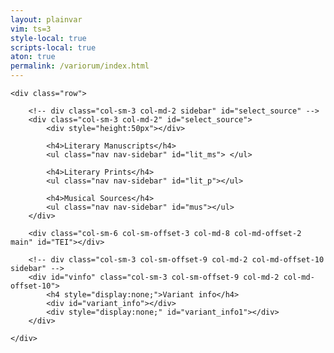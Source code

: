 ```yaml
---
layout: plainvar
vim: ts=3
style-local: true
scripts-local: true
aton: true
permalink: /variorum/index.html
---
```


<div class="container-fluid">


	<div class="row">

		<!-- div class="col-sm-3 col-md-2 sidebar" id="select_source" -->
		<div class="col-sm-3 col-md-2" id="select_source">
			<div style="height:50px"></div>

			<h4>Literary Manuscripts</h4>
			<ul class="nav nav-sidebar" id="lit_ms"> </ul>

			<h4>Literary Prints</h4>
			<ul class="nav nav-sidebar" id="lit_p"></ul>

			<h4>Musical Sources</h4>
			<ul class="nav nav-sidebar" id="mus"></ul>
		</div>

		<div class="col-sm-6 col-sm-offset-3 col-md-8 col-md-offset-2 main" id="TEI"></div>

		<!-- div class="col-sm-3 col-sm-offset-9 col-md-2 col-md-offset-10 sidebar" -->
		<div id="vinfo" class="col-sm-3 col-sm-offset-9 col-md-2 col-md-offset-10">
			<h4 style="display:none;">Variant info</h4>
			<div id="variant_info"></div>
			<div style="display:none;" id="variant_info1"></div>
		</div>

	</div>
</div>


<script>

READINGS = {};

function adjustVariants() {
	var active = document.querySelector("tei-seg.variant.active");

	if (VARIANTID) {
		READINGS[VARIANTID] = {};
	}
	var cleanactive = "";
	if (active) {
		active = active.textContent;
		cleanactive = cleanText(active);
	} else {
		active = null;
		cleanactive = null;
	}

	var newroot = document.querySelector("#variant_info");
	var root = document.querySelector("div#variant_info1");
	if (!root) {
		console.log("NO VARIANT INFO");
		if (newroot) {
			newroot.innerHTML = "";
		} 
		return;
	}
	var divs = root.querySelectorAll("div");
	if (divs.length == 0) {
		console.log("DID NOT FIND ANY DIFFs in DIV");
		if (newroot) {
			newroot.innerHTML = "";
		} 
		return;
	}
	console.log("DIVS", divs);
	var data = [];
	var ps;
	var i;
	var j;
	var sources;
	var rawtext;
	var pieces;
	for (i=0; i<divs.length; i++) {
		data[i] = {};
		ps = divs[i].querySelectorAll("p.variant_text");
		if (ps.length == 0) {
			continue;
		}
		data[i].variant_text = [];
		var value = ps[0].textContent;
		// Remove punctuation at the end of the string
		value = value.replace(/[:;,.?!]\s*$/, "");
		rawtext = value;
		data[i].variant_text.push(value);
		data[i].compare_text = cleanText(value);
		ps = divs[i].querySelector("p");
		if (!ps) {
			continue;
		}
		data[i].sources = extractSourceList(ps.innerHTML);
		if (VARIANTID) {
			var vinfo = READINGS[VARIANTID];
			if (vinfo) {
				for (j=0; j<data[i].sources.length; j++) {
					vinfo[data[i].sources[j]] = rawtext;
				}
			}
		}
	}
	data = mergeSimilarVariants(data);
	content = createContent(data, cleanactive, active);
	newroot = document.querySelector("#variant_info");
	if (newroot) {
		console.log("UPDATING OUTPUT");
		newroot.innerHTML = content;
	} else {
		console.log("CANNOT FIND #variant_info");
	}
	console.log("OUTPUT data = ", data);
}



//////////////////////////////
//
// addVariant --
//

function addVariant(list1, list2) {
	var found;
	var i;
	var j;
	var output = [];
	for (i=0; i<list1.length; i++) {
		output.push(list1[i]);
	}

	for (i=0; i<list2.length; i++) {
		found = 0;
		for (j=0; j<list1.length; j++) {
			if (list1[j] === list2[i]) {
				found = 1;
				break;
			}
		}
		if (!found) {
			output.push(list2[i]);
		}
	}
	output = output.sort(function(a, b) { 
		return a.toLowerCase().localeCompare(b.toLowerCase(),  'en')});
	return output;
}



//////////////////////////////
//
// extractSourceList --
//

function extractSourceList(text) {
	//	pieces = text.split(/\s*,\s*/);
	var matches = text.match(/(?<=\/source\/)([^"]+)(?=">)/g);
	if (!matches) {
		return [];
	}
	var output = matches;
	return output;
}



//////////////////////////////
//
// putConcordancesFirst --
//

function putConcordancesFirst(a, b) {
	var testingA = a.compare_text;
	var testingB = b.compare_text;
	if (testingA === CLEANACTIVE) {
		// force concordance to top of list
		return -1;
	}
	if (testingB === CLEANACTIVE) {
		// force concordance to top of list
		return +1;
	}
	// otherwise sort by manuscript/print/setting:
	return compareSources(a.sources[0], b.sources[0]);
}



//////////////////////////////
//
// createContent --
//

var CLEANACTIVE;

function createContent(data, cleanactive, rawactive) {
	CLEANACTIVE = cleanactive;
	var output = "";
	var newdata = data.sort(putConcordancesFirst);

	var start = 0;
	output += "<h1>Concordances</h1>";
	if (newdata[start].compare_text == cleanactive) {
		output += createEntryText(newdata[0], cleanactive, rawactive);
		start++;
	} else {
		output += "<h2>None</h2>";
		output += "<hr/>";
	}

	output += "<h1>Variants</h1> ";

	if (start == newdata.length) {
		output += "<h2>None</h2>";
	} else {
		for (var i=start; i<newdata.length; i++) {
			output += createEntryText(newdata[i], cleanactive, rawactive);
		}
	}
	return output;
}




//////////////////////////////
//
// createEntryText --
//

function createEntryText(entry, cleanactive, rawactive) {
	var output = "";
	output += "<div>";
	output += "<p>";
	output += createSourceList(entry.sources);
	output += "</p>";
	output += "<p class='variant_text'>";
	output += createVariantText(entry.variant_text, cleanactive, rawactive);
	output += "</p>";
	output += "<hr/>";
	output += "</div>";
	return output;
}



//////////////////////////////
//
// createSourceList --
//


function createSourceList(list) {
	var newlist = sortSourceList(list);
	var clist = compactList(newlist);
	var output = "";
	for (var i=0; i<clist.length; i++) {
		output += clist[i];
		if (i < clist.length - 1) {
			output += ", ";
		}
	}
	return output;
}



//////////////////////////////
//
// compactList --
//

function compactList(list) {
	var output = [];
	var matches;
	var entry;
	var testp;;
	var name;
	var abbr;
	var rawtext;
	var id;
	var nabbr;
	var popup;
	var info;
	var voice;
	var previous = "";
	for (var i=0; i<list.length; i++) {
		matches = list[i].match(/^(T[a-z][a-z]\d+[a-z]+)-(.*)/)

		if (matches) {
			voice = matches[2];
			id = list[i].replace(/-.*/, "");
			var vid = id + "-" + voice;
			// A musical setting source;
			testp = matches[1];
			name = matches[2];
			matches = name.match(/^([A-Z])/);
			if (matches) {
				abbr = matches[1];
			} else {
				abbr = "X";
			}
			matches = name.match(/_(.*)/);
			if (matches) {
				nabbr = matches[1];
			} else {
				nabbr = "";
			}
			popup = null;
			info = SETTINGS[id];
			if (info) {
				popup = info.CATALOGNUM + ": ";
				popup += info.COMPOSER;
				if (info.NORMPUBSHORT) {
					popup += "; " + info.NORMPUBSHORT;
				}
				if (info.PRINCEPSLOC) {
					popup += ": " + info.PRINCEPSLOC;
				}
				if (info.PRINCEPSYEAR) {
					popup += ", " + info.PRINCEPSYEAR;
				}
				if (info.PRINCEPSRISM) {
					popup += " (RISM " + info.PRINCEPSRISM + ")";
				}

				if (VARIANTID) {
					var vinfo = READINGS[VARIANTID];
					if (vinfo) {
						rawtext = vinfo[list[i]]
						if (rawtext) {
							rawtext = rawtext.replace(/["]/g, "");
							popup += '. Variant text: ' + rawtext;
						}
					}
				}

			}
			if (testp === previous) {
				entry = output[output.length-1];
				entry += '<a';
				if (popup) {
					entry += ' title="' + popup + '"';
				}
				entry += ' href="#/source/' + vid + '">';
				entry += abbr;
				if (nabbr) {
					entry += "<sub>" + nabbr + "</sub>";
				}
				entry += "</a>";
				output[output.length-1] = entry;
			} else {
				entry = testp + ":";
				entry += '<a';
				if (popup) {
					entry += ' title="' + popup + '"';
				}
				entry += ' href="#/source/' + vid + '">';
				entry += abbr;
				if (nabbr) {
					entry += "<sub>" + nabbr + "</sub>";
				}
				entry += "</a>";
				output.push(entry);
			}
			previous = testp;
		} else {
			// Either a manuscript or a print source
			popup = null;
			info = MANUSCRIPTS[list[i]];
			if (info) {
				popup = list[i] + ": " + info.SIGLUM + ", " + info.LOCATION;
				if (info.DATING) {
					popup += ", " + info.DATING;
				}
				if (info.DESCRIPTION) {
					popup += ", " + info.DESCRIPTION;
				}
				popup = popup.replace(/"/g, "");
				popup = popup.replace(/<.*?>/g, "");
			}
			if (!info) {
				info = PRINTS[list[i]];
				if (info) {
					popup = list[i] + ": " + info.PRINTTITLE;
					if (info.PUBLISHER) {
						popup += ", " + info.PUBLISHER;
					}
					if (info.PUBLOCATION) {
						popup += ", " + info.PUBLOCATION;
					}
					if (info.PUBYEAR) {
						popup += ", " + info.PUBYEAR;
					}
					popup = popup.replace(/"/g, "");
					popup = popup.replace(/<.*?>/g, "");
				}
			}

			if (popup) {
				if (VARIANTID) {
					var vinfo = READINGS[VARIANTID];
					if (vinfo) {
						rawtext = vinfo[list[i]]
						if (rawtext) {
							rawtext = rawtext.replace(/["]/g, "");
							popup += '. Variant text: ' + rawtext;
						}
					}
				}
			}

			entry = "<a ";
			if (popup) {
				entry += "title=\"" + popup + "\"";
			}
			entry += " href='#/source/" + list[i] + "'>" + list[i] + "</a>";
			output.push(entry);
		}
	}

	return output;
}



//////////////////////////////
//
// sortSourceList --
//

function sortSourceList(list) {
	return list.sort(function(a, b) { return compareSources(a, b); });
}


//////////////////////////////
//
// compareSources --
//

function compareSources(a, b) {
		var atype = 0;
		var btype = 0;

		if (a.match(/^S\d+$/)) {
			atype = 2;
		} else if (a.match(/^T[a-z]{2}\d+/)) {
			atype = 3;
		} else {
			atype = 1;
		}

		if (b.match(/^S\d+$/)) {
			btype = 2;
		} else if (b.match(/^T[a-z]{2}\d+/)) {
			btype = 3;
		} else {
			btype = 1;
		}

		if (atype > btype) {
			return +1;
		} else if (atype < btype) {
			return -1;
		}

		var matchesA = a.match(/^(T[a-z][a-z]\d+[a-z]+)-(.*)/);
		var matchesB = b.match(/^(T[a-z][a-z]\d+[a-z]+)-(.*)/);
		if (matchesA && matchesB) {
			var idA = matchesA[1];
			var idB = matchesB[1];
			if (idA > idB) {
				return 1;
			} else if (idA < idB) {
				return -1;
			}
			// the IDs are the same so sort by instrument;
			var nameA = matchesA[1];
			var nameB = matchesB[1];
			var testA = 0;
			var testB = 0;

			if      (nameA.match(/Cant/i))    { testA = 1; }
			else if (nameA.match(/Alt/i))     { testA = 2; }
			else if (nameA.match(/Tenor/i))   { testA = 3; }
			else if (nameA.match(/Bass/i))    { testA = 4; }
			else if (nameA.match(/Quint/i))   { testA = 5; }
			else if (nameA.match(/Sest/i))    { testA = 6; }
			else if (nameA.match(/Sept/i))    { testA = 7; }
			else if (nameA.match(/Ott/i))     { testA = 8; }
			else if (nameA.match(/Non/i))     { testA = 9; }
			else if (nameA.match(/^Deci/i))   { testA = 10; }
			matchesA = nameA.match(/_(\d)/);
			if (matchesA) {
				testA += parseInt(matchesA[1])/10.0;
			}
			// 11 and 12 also in one case

			if      (nameB.match(/Cant/i))    { testB = 1; }
			else if (nameB.match(/Alt/i))     { testB = 2; }
			else if (nameB.match(/Tenor/i))   { testB = 3; }
			else if (nameB.match(/Bass/i))    { testB = 4; }
			else if (nameB.match(/Quint/i))   { testB = 5; }
			else if (nameB.match(/Sest/i))    { testB = 6; }
			else if (nameB.match(/Sept/i))    { testB = 7; }
			else if (nameB.match(/Ott/i))     { testB = 8; }
			else if (nameB.match(/Non/i))     { testB = 9; }
			else if (nameB.match(/^Deci/i))   { testB = 10; }
			matchesB = nameB.match(/_(\d)/);
			if (matchesB) {
				testB += parseInt(matchesB[1])/10.0;
			}
			// 11 and 12 also in one case

			if (testA > testB) { return 1; }
			if (testA < testB) { return -1; }
			return 0;
		}

		var pmatchA = a.match(/^S(\d+)/);
		var pmatchB = a.match(/^S(\d+)/);
		if (pmatchA && pmatchB) {
			var valueA = parseInt(pmatchA[1]);
			var valueB = parseInt(pmatchB[1]);
			if (valueA < valueB) {
				return -1;
			} else if (valueA < valueB) {
				return +1;
			} else {
				return 0;
			}
		}

		return a.localeCompare(b);
	}




//////////////////////////////
//
// createVariantText --
//

function createVariantText(list, cleanactive, rawactive) {
	var output = "";
	var testing;
	var best = "";
	var i;

	// display exact match:
	for (i=0; i<list.length; i++) {
		if (list[i] === rawactive) {
			output += "<span class='variant active'>";
			output += list[i];
			output += "</span>";
			output += "<br/>";
		}
	}

	// display non-exact matches:
	for (i=0; i<list.length; i++) {
		if (list[i] === rawactive) {
			continue;
		}
		testing = cleanText(list[i]);
		if (testing === cleanactive) {
			output += "<span class='variant active'>";
			output += list[i];
			output += "</span>";
		} else {
			output += list[i];
		}
		if (i < list.length - 1) {
			output += "<br/>";
		}
	}

	return output;
}


var observer = new MutationObserver(adjustVariants);
var node = document.querySelector("div#variant_info1");
if (node) {
	console.log("OBSERVING NODE", node);
	observer.observe(node, { childList: true, subtree: true })
} else {
	console.log("NODE IS ", node);
}



//////////////////////////////
//
// mergeSimilarVariants --
//

function mergeSimilarVariants(data) {
	var entries = {};
	var i;
	var id;

	for (i=0; i<data.length; i++) {
		id = data[i].compare_text;
		if (!entries[id]) {
			entries[id] = data[i];
			continue;
		}
		console.log("MERGING", data[i].variant_text[0], "WITH", id);
		entries[id] = mergeEntries(entries[id], data[i]);
	}
	var keys = Object.keys(entries);
	var output = [];
	for (i=0; i<keys.length; i++) {
		output[i] = entries[keys[i]];
	}
	return output;
}



//////////////////////////////
//
// mergeEntries --
//

function mergeEntries(obj1, obj2) {
	// obj1.variant_text = obj1.variant_text.concat(obj2.variant_text);
	obj1.variant_text = addVariant(obj1.variant_text, obj2.variant_text);
	obj1.sources = obj1.sources.concat(obj2.sources);
	return obj1;
}



//////////////////////////////
//
// cleanText -- Remvoe punctionation
//

function cleanText(text) {
	text = text.toLowerCase();

	// remove accents
	text = text.replace(/é/g, "e");
	text = text.replace(/è/g, "e");
	text = text.replace(/ó/g, "o");
	text = text.replace(/ò/g, "o");
	text = text.replace(/í/g, "i");
	text = text.replace(/ì/g, "i");
	text = text.replace(/ú/g, "u");
	text = text.replace(/ù/g, "u");
	text = text.replace(/á/g, "a");
	text = text.replace(/à/g, "a");

	// replace spelling variants
	text = text.replace(/ & /g, " e ");   // &  => e
	text = text.replace(/\bet\b/g, "e");  // et => e
	text = text.replace(/\bhai\b/g, "ahi");
	text = text.replace(/\bh?aime\b/g, "ahime");
	text = text.replace(/\banc'?h?ora?/g, "ancora");
	text = text.replace(/\bapria\b/g, "apriva");
	text = text.replace(/\bardiva\b/g, "ardia");
	text = text.replace(/\bbeltade\b/g, "beltate");
	text = text.replace(/\bben ch'?e\b/g, "benche");
	text = text.replace(/\bch'\b/g, "che ");
	text = text.replace(/\bciel'?\b/g, "cielo ");
	text = text.replace(/\bcu?or'?e?\b/g, "cuore");
	text = text.replace(/\bin ?vano?\b/g, "invano");
	text = text.replace(/\bfra\b/g, "tra");
	text = text.replace(/\btruova\b/g, "trova");
	text = text.replace(/\bdifendia\b/g, "difenda");
	text = text.replace(/\bei\b/g, "egli");
	text = text.replace(/\bsia\b/g, "fia");
	text = text.replace(/\boltra\b/g, "oltre");
	text = text.replace(/\bonesta\b/g, "honesta");
	text = text.replace(/\bonesto\b/g, "honesto");
	text = text.replace(/\bore\b/g, "hore");
	text = text.replace(/\bod'arte\b/g, "od arte");
	text = text.replace(/\borecchi\b/g, "orecchie");
	text = text.replace(/\bgia\s+mai\b/g, "giamai");
	text = text.replace(/\borecchi\b/g, "orecchie");
	text = text.replace(/\bh?ora?'?\b/g, "ora");
	text = text.replace(/\bfacell'e\b/g, "facelle e");
	text = text.replace(/\bfacelli\b/g, "facelle");
	text = text.replace(/\bfu?oco?'?\b/g, "fuoco");
	//text = text.replace(/\bgl'\b/g, "il");
	// text = text.replace(/\ble\b/g, "il");
	text = text.replace(/\bsguardo\b/g, "guardo");
	text = text.replace(/\boh?ime\b/g, "hoime");
	text = text.replace(/\bfue?'?\s/g, "fu ");
	text = text.replace(/\bnell?e?'?\b/g, "ne le ");
	text = text.replace(/\bnell?a?'?\b/g, "ne la ");
	text = text.replace(/\bne l'?\b/g, "ne la ");  // could be "ne lo"
	text = text.replace(/\bl\b/g, "il");
	text = text.replace(/\bn\b/g, "in");
	text = text.replace(/\bl'\s\b/g, "la "); // could be "lo" as well.
	text = text.replace(/\bman'?\s/g, "mano ");
	text = text.replace(/\bm'\b/g, "mi ");
	text = text.replace(/\bn'\b/g, "ne ");
	text = text.replace(/\bprend'\b/g, "prenda ");
	text = text.replace(/\bpoi che\b/g, "poiche");
	text = text.replace(/\bper che\b/g, "perche");
	text = text.replace(/\bstrai\b/g, "strali");
	text = text.replace(/\bvedeva\b/g, "vedea");
	text = text.replace(/\bvagho\b/g, "vago");
	text = text.replace(/\bvagha\b/g, "vaga");
	text = text.replace(/\bsu?ono?'?\b/g, "suono ");
	text = text.replace(/\btal'?h?ora?\b/g, "talora ");
	text = text.replace(/\bsu?oli?'?\b/g, "suoli ");
	text = text.replace(/\bsol'?\b/g, "sole ");
	text = text.replace(/\bson'?\b/g, "sono ");
	text = text.replace(/\bsen'?\b/g, "seno ");
	text = text.replace(/\bper l'\b/g, "per lo");  // could be "per la"
	text = text.replace(/\bond'?\b/g, "onde ");
	text = text.replace(/\bh?ora?'?\b/g, "ora ");
	text = text.replace(/\bh?umile?'?\b/g, "humile "); // coule be "humile"

/*  Other spelling equivalents to think about:
	face o	fac'o	fac',o
	forza od	forz'od	forza o d'	forz'o d'	forz'od
	fossi	fussi	foss'	fuss'
	humili	umili	humil	umil	humil'	umil'
	ne gli	negli	ne gl'	negl'
	ne lo	nello	nel	nell'	ne l'	ne 'l
	nei	ne i	ne'
	non lo	no 'l
	sulla	su la	sull'	su l'
	sullo	su lo	sull'	su l'	su 'l

	// martire	martir
	//X martiri	martir
	// di	d'
	// dei	de i	de'
	// ai	a i	a'
	// bella	bell'
	// bello	bel	bell'
	// de	de'
	// de la	della	dell'	de l'
	// de lo	dello	del	dell'	de l'	de 'l

	/ desire	desir
	//X desiri	desir
	// tanto e	tant'e
	//X tanti e	tant'e
*/

	text = text.replace(/[^A-Za-z'<>]/g, " ");
	text = text.replace(/\s+/g, " ");
	text = text.replace(/^\s+/, "");
	text = text.replace(/\s+$/, "");

	text = text.replace(/[^\w\s]|(.)(?=\1)/gi, "");

	return text;
}


//////////////////////////////
//
// DOMContentLoaded event listener -- Prepare MANUSCRIPT database for popups.
//

var MANUSCRIPTS = {};
document.addEventListener("DOMContentLoaded", function() {
	var i;
	var request = new XMLHttpRequest();
	request.open("GET", "/data/indexes/rime-manuscripts.aton");
	request.send();
	request.onload = function() {
		var aton = new ATON;
		var data = aton.parse(this.responseText).MANUSCRIPT;
		for (i=0; i<data.length; i++) {
			var id = data[i].SMSIGLUM;
			id = id.replace(/<.*?>/g, "");
			MANUSCRIPTS[id] = data[i];
		}
		console.log("MANUSCRIPTS", MANUSCRIPTS);
	};
});



//////////////////////////////
//
// DOMContentLoaded event listener -- Prepare PRINTS database for popups.
//

var PRINTS = {};
document.addEventListener("DOMContentLoaded", function() {
	var i;
	var request = new XMLHttpRequest();
	request.open("GET", "/data/indexes/rime-prints.aton");
	request.send();
	request.onload = function() {
		var aton = new ATON;
		var data = aton.parse(this.responseText).PRINT;
		for (i=0; i<data.length; i++) {
			var id = "S" + data[i].SPRINTNUM;
			id = id.replace(/<.*?>/g, "");
			PRINTS[id] = data[i];
		}
		console.log("PRINTS", PRINTS);
	};
});



//////////////////////////////
//
// DOMContentLoaded event listener -- Prepare Rime settings database for popups.
//

var SETTINGS = {};
document.addEventListener("DOMContentLoaded", function() {
	var i;
	var request = new XMLHttpRequest();
	request.open("GET", "/data/indexes/rime-settings.aton");
	request.send();
	request.onload = function() {
		var aton = new ATON;
		var data = aton.parse(this.responseText).SETTING;
		console.log("DATA", data);
		for (i=0; i<data.length; i++) {
			var id = data[i].CATALOGNUM;
			SETTINGS[id] = data[i];
		}
		console.log("SETTINGS", SETTINGS);
	};
});


var poemobserver = new MutationObserver(selectFirstVariant);
var TEI = null;

document.addEventListener("DOMContentLoaded", function() {
	TEI = document.querySelector("#TEI");
	console.log("TEI =================== ", TEI);
	poemobserver.observe(TEI, { childList: true, subtree: true })
	TEI.addEventListener("click", clickingOnVariant);
});

function clickingOnVariant(event) {
	// console.log("++++++++++ CLICK EVENT", event);
	// console.log("TARGET", event.target);
	// this is no longer used because the click event
	// is processed in the variorum.js file now.
}


var VARIANTID = null;

function selectFirstVariant() {
	var lines = TEI.querySelectorAll("tei-l");
	var segs;
	var seg;
	var i;
	var xmlid;
	var j;
	if (VARIANTID) {
		for (i=0; i<lines.length; i++) {
			var segs = lines[i].querySelectorAll("tei-seg.variant");
			for (j=0; j<segs.length; j++) {
				xmlid = segs[j].getAttribute("xml:id");
				if (xmlid === VARIANTID) {
					segs[j].click();
					return;
				}
			}
		}
	} else {
		for (i=0; i<lines.length; i++) {
			seg = lines[i].querySelector("tei-seg.variant");
			if (!seg) {
				continue;
			}
			VARIANTID = seg.getAttribute("xml:id");
			seg.click();
			return;
		}
	}

}


</script>


